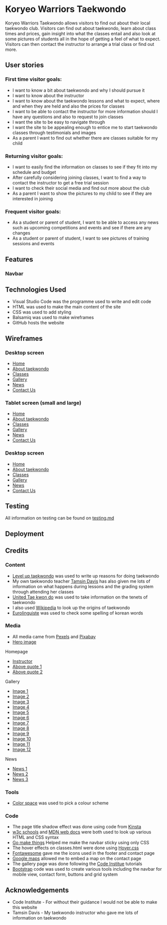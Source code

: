 # Koryeo Warriors Taekwondo

Koryeo Warriors Taekwondo allows visitors to find out about their local taekwondo club. Visitors can find out about taekwondo, learn about class times and prices, gain insight into what the classes entail and also look at some pictures of students all in the hope of getting a feel of what to expect. Visitors can then contact the instructor to arrange a trial class or find out more. 

## User stories

### First time visitor goals:
* I want to know a bit about taekwondo and why I should pursue it
* I want to know about the instructor
* I want to know about the taekwondo lessons and what to expect, where and when they are held and also the prices for classes
* I want to be able to contact the instructor for more information should I have any questions and also to request to join classes
* I want the site to be easy to navigate through
* I want the site to be appealing enough to entice me to start taekwondo classes through testimonials and images
* As a parent I want to find out whether there are classes suitable for my child

### Returning visitor goals:
* I want to easily find the information on classes to see if they fit into my schedule and budget
* After carefully considering joining classes, I want to find a way to contact the instructor to get a free trial session
* I want to check their social media and find out more about the club
* As a parent I want to show the pictures to my child to see if they are interested in joining

### Frequent visitor goals:
* As a student or parent of student, I want to be able to access any news such as upcoming competitions and events and see if there are any changes
* As a student or parent of student, I want to see pictures of training sessions and events

## Features

### Navbar


## Technologies Used

* Visual Studio Code was the programme used to write and edit code
* HTML was used to make the main content of the site
* CSS was used to add styling
* Balsamiq was used to make wireframes
* GitHub hosts the website

## Wireframes

### Desktop screen
* [Home](documentation/large-home.png)
* [About taekwondo](documentation/large-abouttkd.png)
* [Classes](documentation/large-classes.png)
* [Gallery](documentation/large-gallery.png)
* [News](documentation/large-news.png)
* [Contact Us](documentation/large-contact.png)

### Tablet screen (small and large)
* [Home](documentation/tablet-home.png)
* [About taekwondo](documentation/tablet-abouttkd.png)
* [Classes](documentation/tablet-classes.png)
* [Gallery](documentation/tablet-gallery.png)
* [News](documentation/tablet-news.png)
* [Contact Us](documentation/tablet-contact.png)

### Desktop screen
* [Home](documentation/mobile-home.png)
* [About taekwondo](documentation/mobile-abouttkd.png)
* [Classes](documentation/mobile-classes.png)
* [Gallery](documentation/mobile-gallery.png)
* [News](documentation/mobile-news.png)
* [Contact Us](documentation/mobile-contact.png)

## Testing

All information on testing can be found on [testing.md](testing.md)

## Deployment

## Credits

### Content

* [Level up taekwondo](https://leveluptaekwondo.com/2018/02/22/13-benefits-taekwondo-will-make-want-black-belt/) was used to write up reasons for doing taekwondo
* My own taekwondo teacher [Tamsin Davis](https://www.taekwondo4all.com/) has also given me lots of information on what happens during lessons and the grading system through attending her classes
* [United Tae kwon do](https://utkd.org/for-students/five-tenets) was used to take information on the tenets of taekwondo
* I also used [Wikipedia](https://en.wikipedia.org/wiki/Taekwondo) to look up the origins of taekwondo
* [Eurolinguiste](https://eurolinguiste.com/martial-arts-vocabulary-in-korean/) was used to check some spelling of korean words

### Media

* All media came from [Pexels](https://www.pexels.com/) and [Pixabay](https://pixabay.com/)
* [Hero image](https://images.pexels.com/photos/4428290/pexels-photo-4428290.jpeg?auto=compress&cs=tinysrgb&w=1260&h=750&dpr=1)

Homepage 
 * [Instructor](https://pixabay.com/photos/woman-model-karate-taekwondo-sport-6916304/)
 * [Above quote 1](https://images.pexels.com/photos/7045593/pexels-photo-7045593.jpeg?auto=compress&cs=tinysrgb&w=1260&h=750&dpr=1)
 * [Above quote 2](https://www.pexels.com/photo/a-group-of-people-standing-barefooted-while-wearing-taekwondo-uniform-7045673/)

 Gallery
 * [Image 1](https://www.pexels.com/photo/men-in-a-taekwondo-match-10496367/)
 * [Image 2](https://www.pexels.com/photo/children-stretching-outdoors-10496375/)
 * [Image 3](https://www.pexels.com/photo/taekwondo-athletes-shaking-hands-6253170/)
 * [Image 4](https://www.pexels.com/photo/man-people-woman-girl-7045571/)
 * [Image 5](https://www.pexels.com/photo/man-people-woman-relaxation-7045600/)
 * [Image 6](https://www.pexels.com/photo/a-girl-standing-on-one-leg-while-looking-at-the-camera-7990084/)
 * [Image 7](https://www.pexels.com/photo/a-woman-in-white-uniform-standing-barefooted-8779304/)
 * [Image 8](https://www.pexels.com/photo/man-people-woman-girl-7045574/)
 * [Image 9](https://www.pexels.com/photo/a-group-of-people-in-taekwondo-uniform-smiling-together-7045667/)
 * [Image 10](https://www.pexels.com/photo/man-love-people-woman-7045608/)
 * [Image 11](https://www.pexels.com/photo/a-woman-in-taekwondo-uniform-while-standing-near-the-brick-wall-7045657/)
 * [Image 12](https://www.pexels.com/photo/fashion-man-love-people-7045736/)

News
 * [News 1](https://www.pexels.com/photo/close-up-shot-of-a-person-holding-a-black-belt-6253308/)
 * [News 2](https://www.pexels.com/photo/a-man-wearing-white-and-black-hachimaki-7045479/)
 * [News 3](https://www.pexels.com/photo/boys-sparring-on-black-mat-7988768/)

### Tools

* [Color space](https://mycolor.space/) was used to pick a colour scheme

### Code

* The page title shadow effect was done using code from [Kinsta](https://kinsta.com/blog/css-text-outline/) 
* [w3c schools](https://www.w3schools.com/) and [MDN web docs](https://developer.mozilla.org/en-US/) were both used to look up various HTML and CSS syntax
* [Go make things](https://gomakethings.com/how-to-create-a-sticky-navigation-with-only-css/) Helped me make the navbar sticky using only CSS
* The hover effects on classes.html were done using [Hover.css](https://ianlunn.github.io/Hover/#effects)
* [Fontawesome](https://fontawesome.com/) gave me the icons used in the footer and contact page
* [Google maps](https://www.google.com/maps) allowed me to embed a map on the contact page
* The gallery page was done following the [Code Institue](https://codeinstitute.net/) tutorials
* [Bootstrap](https://getbootstrap.com/) code was used to create various tools including the navbar for mobile view, contact form, buttons and grid system

## Acknowledgements

* Code Institute - For without their guidance I would not be able to make this website
* Tamsin Davis - My taekwondo instructor who gave me lots of information on taekwondo